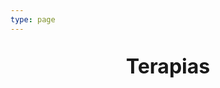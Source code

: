 ```yaml
---
type: page
---
```



<p style=" font-size:24pt; font-weight:bold; text-align:center "> Terapias </p> 

